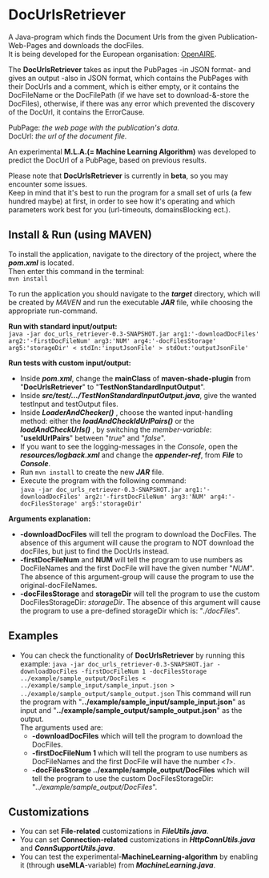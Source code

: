 DocUrlsRetriever
================
A Java-program which finds the Document Urls from the given Publication-Web-Pages and downloads the docFiles.<br/>
It is being developed for the European organisation: [OpenAIRE](https://www.openaire.eu/).<br/>

The **DocUrlsRetriever** takes as input the PubPages -in JSON format- and gives an output -also in JSON format, which contains the PubPages with their DocUrls and a comment, which is either empty, or it contains the DocFileName or the DocFilePath (if we have set to download-&-store the DocFiles), otherwise, if there was any error which prevented the discovery of the DocUrl, it contains the ErrorCause.<br/>

PubPage: *the web page with the publication's data.*<br/> 
DocUrl: *the url of the document file.*<br/>

An experimental **M.L.A.(= Machine Learning Algorithm)** was developed to predict the DocUrl of a PubPage, based on previous results.<br/>

Please note that **DocUrlsRetriever** is currently in **beta**, so you may encounter some issues.<br/>
Keep in mind that it's best to run the program for a small set of urls (a few hundred maybe) at first, in order to see how it's operating and which parameters work best for you (url-timeouts, domainsBlocking ect.).

Install & Run (using MAVEN)
------------------------------
To install the application, navigate to the directory of the project, where the ***pom.xml*** is located.<br/>
Then enter this command in the terminal:<br/>
``mvn install``<br/>

To run the application you should navigate to the ***target*** directory, which will be created by *MAVEN* and run the executable ***JAR*** file, while choosing the appropriate run-command.<br/> 

**Run with standard input/output:**<br/>
``java -jar doc_urls_retriever-0.3-SNAPSHOT.jar arg1:'-downloadDocFiles' arg2:'-firstDocFileNum' arg3:'NUM' arg4:'-docFilesStorage' arg5:'storageDir' < stdIn:'inputJsonFile' > stdOut:'outputJsonFile'``<br/>

**Run tests with custom input/output:**<br/>
- Inside ***pom.xml***, change the **mainClass** of **maven-shade-plugin** from "**DocUrlsRetriever**" to "**TestNonStandardInputOutput**".
- Inside ***src/test/.../TestNonStandardInputOutput.java***, give the wanted testInput and testOutput files.<br/>
- Inside ***LoaderAndChecker()*** , choose the wanted input-handling method: either the ***loadAndCheckIdUrlPairs()*** or the ***loadAndCheckUrls()*** , by switching the *member-variable*: "**useIdUrlPairs**" between "*true*" and "*false*".<br/>
- If you want to see the logging-messages in the *Console*, open the ***resources/logback.xml*** and change the ***appender-ref***, from ***File*** to ***Console***.<br/>
- Run ``mvn install`` to create the new ***JAR*** file.<br/>
- Execute the program with the following command:<br/>
``java -jar doc_urls_retriever-0.3-SNAPSHOT.jar arg1:'-downloadDocFiles' arg2:'-firstDocFileNum' arg3:'NUM' arg4:'-docFilesStorage' arg5:'storageDir'``

**Arguments explanation:**<br/>
- **-downloadDocFiles** will tell the program to download the DocFiles. The absence of this argument will cause the program to NOT download the docFiles, but just to find the DocUrls instead.
- **-firstDocFileNum** and **NUM** will tell the program to use numbers as DocFileNames and the first DocFile will have the given number "*NUM*". The absence of this argument-group will cause the program to use the original-docFileNames.
- **-docFilesStorage** and **storageDir** will tell the program to use the custom DocFilesStorageDir: *storageDir*. The absence of this argument will cause the program to use a pre-defined storageDir which is: "*./docFiles*".

Examples
--------
- You can check the functionality of **DocUrlsRetriever** by running this example:
``java -jar doc_urls_retriever-0.3-SNAPSHOT.jar -downloadDocFiles -firstDocFileNum 1 -docFilesStorage ../example/sample_output/DocFiles < ../example/sample_input/sample_input.json > ../example/sample_output/sample_output.json``
This command will run the program with "**../example/sample_input/sample_input.json**" as input and "**../example/sample_output/sample_output.json**" as the output.</br>
The arguments used are:
    - **-downloadDocFiles** which will tell the program to download the DocFiles.
    - **-firstDocFileNum 1** which will tell the program to use numbers as DocFileNames and the first DocFile will have the number <*1*>.
    - **-docFilesStorage ../example/sample_output/DocFiles** which will tell the program to use the custom DocFilesStorageDir: "*../example/sample_output/DocFiles*".

Customizations
--------------
- You can set **File-related** customizations in ***FileUtils.java***.
- You can set **Connection-related** customizations in ***HttpConnUtils.java*** and ***ConnSupportUtils.java***.
- You can test the experimental-**MachineLearning-algorithm** by enabling it (through **useMLA**-variable) from ***MachineLearning.java***.
